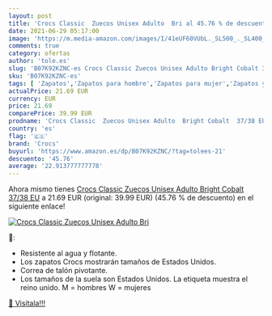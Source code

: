 ```yaml
---
layout: post
title: 'Crocs Classic  Zuecos Unisex Adulto  Bri al 45.76 % de descuento'
date: 2021-06-29 05:17:00
image: 'https://m.media-amazon.com/images/I/41eUF60VUbL._SL500_._SL400_.jpg'
comments: true
category: ofertas
author: 'tole.es'
slug: 'B07K92KZNC-es Crocs Classic Zuecos Unisex Adulto Bright Cobalt 37/38 EU'
sku: 'B07K92KZNC-es'
tags: [ 'Zapatos','Zapatos para hombre','Zapatos para mujer','Zapatos y complementos','Zuecos de mujer','Zuecos y mules de mujer','Zuecos y mules para hombre','crocs','zuecos', ]
actualPrice: 21.69 EUR
currency: EUR
price: 21.69
comparePrice: 39.99 EUR
prodname: 'Crocs Classic  Zuecos Unisex Adulto  Bright Cobalt  37/38 EU'
country: 'es'
flag: '🇪🇸'
brand: 'Crocs'
buyurl: 'https://www.amazon.es/dp/B07K92KZNC/?tag=tolees-21'
descuento: '45.76'
average: '22.913777777778'
---
```


Ahora mismo tienes [Crocs Classic  Zuecos Unisex Adulto  Bright Cobalt  37/38 EU](https://www.amazon.es/dp/B07K92KZNC/?tag=tolees-21) a 21.69 EUR (original: 39.99 EUR) (45.76 %  de descuento) en el siguiente enlace!

[![Crocs Classic  Zuecos Unisex Adulto  Bri](https://m.media-amazon.com/images/I/41eUF60VUbL._SL500_._SL400_.jpg)](https://www.amazon.es/dp/B07K92KZNC/?tag=tolees-21)

🔎:

- Resistente al agua y flotante.
- Los zapatos Crocs mostrarán tamaños de Estados Unidos.
- Correa de talón pivotante.
- Los tamaños de la suela son Estados Unidos. La etiqueta muestra el reino unido. M = hombres W = mujeres

[🛒 Visítala!!!](https://www.amazon.es/dp/B07K92KZNC/?tag=tolees-21)
